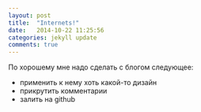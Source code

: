 ```yaml
---
layout: post
title:  "Internets!"
date:   2014-10-22 11:25:56
categories: jekyll update
comments: true
---
```


По хорошему мне надо сделать с блогом следующее:

* применить к нему хоть какой-то дизайн
* прикрутить комментарии
* залить на github